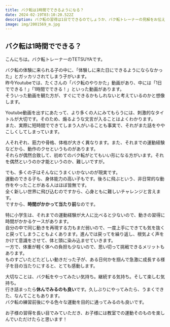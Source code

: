 ```yaml
---
title: バク転は1時間でできるようになる？
date: 2024-02-19T03:10:20.522Z
description: バク転の習得は1日でできるのでしょうか、バク転トレーナーの見解をお伝えします。
image: img/2001569_m.jpg
---
```

## バク転は1時間でできる？

こんにちは。バク転トレーナーのTETSUYAです。

バク転の体験に来られる子の中に、「体験しに来た日にできるようにならなかった」とガッカリされてしまう子がいます。\
昨今Youtubeでは、たくさんの「バク転のやりかた」動画があり、中には「1日でできる！」「1時間でできる！」といった動画があります。\
そういった動画を観た方が、すぐにできるかもしれないと考えているのかと想像します。

Youtube動画を出すにあたって、より多くの人にみてもらうには、刺激的なタイトルが大切です。そのため、煽るような文言が入ることはよくわかります。\
また、実際に短時間でできてしまう人がいることも事実で、それがまた話をややこしくしてしまっています。

人それぞれ、筋力や骨格、体格が大きく異なります。また、それまでの運動経験などから、動作のクセというものがあります。\
それらが偶然合致して、初めてのバク転がとてもいい形になる方がいます。それを偶然というのか才能というのか、難しいですが。

でも、多くの子はそんなにうまくいかないのが現実です。\
運動のできる子も、身体能力の高い子もです。後ろに飛ぶという、非日常的な動作をやったことがある人はほぼ皆無です。\
全く新しい世界に飛び込むのですから、心身ともに難しいチャレンジと言えます。\
ですから、**時間がかかって当たり前**なのです。

特に小学生は、それまでの運動経験が大人に比べると少ないので、動きの習得に時間がかかるケースがあります。\
自分の中で同じ動きを再現する力もまだ弱いので、一度上手にできても気を抜くと戻ってしまうこともよくあります。進んでは戻ってを繰り返し、根気よく声をかけて意識をさせて、体と頭に染み込ませていきます。\
一方で、体重が軽く体への負担も少ないので、思い切って挑戦できるメリットもあります。\
ものすごいたどたどしい動きだった子が、ある日何かを掴んで急激に成長する様子を目の当たりにすると、とても感動します。

大切なことは、バク転をやってみたい気持ち。継続する気持ち。そして楽しむ気持ち。\
行き詰まったら**休んでみるのも良い**です。久しぶりにやってみたら、うまくできた、なんてこともあります。\
バク転の練習前後にやる色々な運動を目的に通ってみるのも良いです。

お子様の習得を長い目でみていただき、お子様には教室での運動そのものを楽しんでいただけたらと思います！